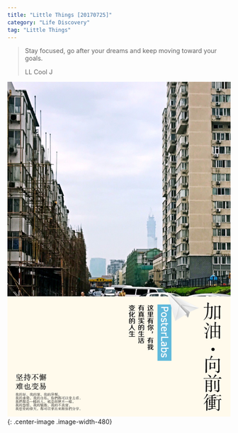 ```yaml
---
title: "Little Things [20170725]"
category: "Life Discovery"
tag: "Little Things"
---
```


>Stay focused, go after your dreams and keep moving toward your goals.
>
>LL Cool J

![Dream](https://raw.githubusercontent.com/joshua19881228/my_blogs/master/Life_Discovery/Little_Things/figures/20170725.jpg "Dream"){: .center-image .image-width-480}